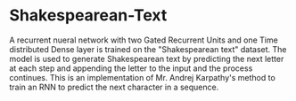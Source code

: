 # Shakespearean-Text

A recurrent nueral network with two Gated Recurrent Units and one Time distributed Dense layer is trained on the "Shakespearean text" dataset. The model is used to generate Shakespearean text by predicting the next letter at each step and appending the letter to the input and the process continues.
This is an implementation of Mr. Andrej Karpathy's method to train an RNN to predict the next character in a sequence.
